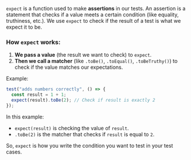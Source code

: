`expect` is a function used to make **assertions** in our tests. An assertion is a statement that checks if a value meets a certain condition (like equality, truthiness, etc.). We use `expect` to check if the result of a test is what we expect it to be.

### How `expect` works:

1. **We pass a value** (the result we want to check) to `expect`.
2. **Then we call a matcher** (like `.toBe()`, `.toEqual()`, `.toBeTruthy()`) to check if the value matches our expectations.

Example:

```js
test("adds numbers correctly", () => {
  const result = 1 + 1;
  expect(result).toBe(2); // Check if result is exactly 2
});
```

In this example:

- `expect(result)` is checking the value of `result`.
- `.toBe(2)` is the matcher that checks if `result` is equal to `2`.

So, `expect` is how you write the condition you want to test in your test cases.
